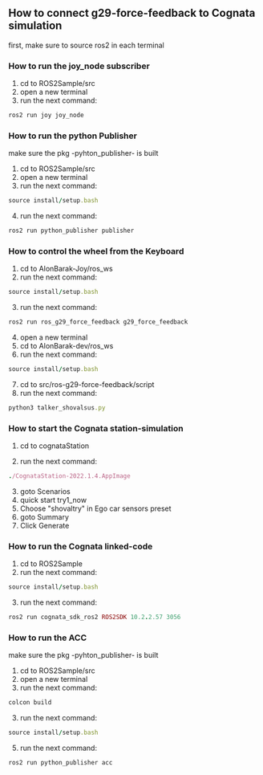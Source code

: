 ## How to connect g29-force-feedback to Cognata simulation

first, make sure to source ros2 in each terminal

### How to run the joy_node subscriber

1. cd to ROS2Sample/src
2. open a new terminal
3. run the next command: 
```ruby
ros2 run joy joy_node
```


### How to run the python Publisher

make sure the pkg -pyhton_publisher- is built

1. cd to ROS2Sample/src
2. open a new terminal
3. run the next command:
```ruby
source install/setup.bash
```
4. run the next command:
```ruby
ros2 run python_publisher publisher
```


### How to control the wheel from the Keyboard

1. cd to AlonBarak-Joy/ros_ws
2. run the next command:
```ruby
source install/setup.bash
```
3. run the next command:
```ruby
ros2 run ros_g29_force_feedback g29_force_feedback
```

4. open a new terminal
5. cd to AlonBarak-dev/ros_ws
6. run the next command:
```ruby
source install/setup.bash
```
7. cd to src/ros-g29-force-feedback/script
8. run the next command:
```ruby
python3 talker_shovalsus.py
```


### How to start the Cognata station-simulation

1. cd to cognataStation

2. run the next command:
```ruby
./CognataStation-2022.1.4.AppImage
```
3. goto Scenarios
4. quick start try1_now
5. Choose "shovaltry" in Ego car sensors preset 
6. goto Summary
7. Click Generate 



### How to run the Cognata linked-code

1. cd to ROS2Sample
2. run the next command:
```ruby
source install/setup.bash
```
3. run the next command:
```ruby
ros2 run cognata_sdk_ros2 ROS2SDK 10.2.2.57 3056
```



### How to run the ACC 


make sure the pkg -pyhton_publisher- is built

1. cd to ROS2Sample/src
2. open a new terminal
3. run the next command:
```ruby
colcon build
```
3. run the next command:
```ruby
source install/setup.bash
```
5. run the next command:
```ruby
ros2 run python_publisher acc
```





